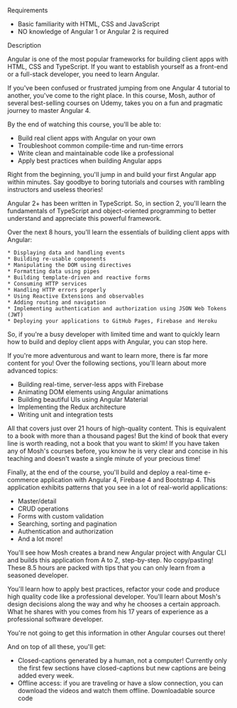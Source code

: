 
Requirements

   * Basic familiarity with HTML, CSS and JavaScript
   * NO knowledge of Angular 1 or Angular 2 is required

Description


Angular is one of the most popular frameworks for building client apps with HTML, CSS and TypeScript. If you want to establish yourself as a front-end or a full-stack developer, you need to learn Angular.


If you've been confused or frustrated jumping from one Angular 4 tutorial to another, you've come to the right place. In this course, Mosh, author of several best-selling courses on Udemy, takes you on a fun and pragmatic journey to master Angular 4. 


By the end of watching this course, you'll be able to: 

   * Build real client apps with Angular on your own 
   * Troubleshoot common compile-time and run-time errors
   * Write clean and maintainable code like a professional
   * Apply best practices when building Angular apps 



Right from the beginning, you'll jump in and build your first Angular app within minutes. Say goodbye to boring tutorials and courses with rambling instructors and useless theories! 


Angular 2+ has been written in TypeScript. So, in section 2, you'll learn the fundamentals of TypeScript and object-oriented programming to better understand and appreciate this powerful framework. 


Over the next 8 hours, you'll learn the essentials of building client apps with Angular: 

    * Displaying data and handling events
    * Building re-usable components
    * Manipulating the DOM using directives 
    * Formatting data using pipes
    * Building template-driven and reactive forms 
    * Consuming HTTP services 
    * Handling HTTP errors properly 
    * Using Reactive Extensions and observables 
    * Adding routing and navigation
    * Implementing authentication and authorization using JSON Web Tokens (JWT) 
    * Deploying your applications to GitHub Pages, Firebase and Heroku


So, if you're a busy developer with limited time and want to quickly learn how to build and deploy client apps with Angular, you can stop here. 


If you're more adventurous and want to learn more, there is far more content for you! Over the following sections, you'll learn about more advanced topics: 

   * Building real-time, server-less apps with Firebase 
   * Animating DOM elements using Angular animations
   * Building beautiful UIs using Angular Material
   * Implementing the Redux architecture 
   * Writing unit and integration tests 


All that covers just over 21 hours of high-quality content. This is equivalent to a book with more than a thousand pages! But the kind of book that every line is worth reading, not a book that you want to skim! If you have taken any of Mosh's courses before, you know he is very clear and concise in his teaching and doesn't waste a single minute of your precious time!


Finally, at the end of the course, you'll build and deploy a real-time e-commerce application with Angular 4, Firebase 4 and Bootstrap 4. This application exhibits patterns that you see in a lot of real-world applications:

   * Master/detail
   * CRUD operations
   * Forms with custom validation
   * Searching, sorting and pagination
   * Authentication and authorization 
   * And a lot more! 


You'll see how Mosh creates a brand new Angular project with Angular CLI and builds this application from A to Z, step-by-step. No copy/pasting! These 8.5 hours are packed with tips that you can only learn from a seasoned developer. 


You'll learn how to apply best practices, refactor your code and produce high quality code like a professional developer. You'll learn about Mosh's design decisions along the way and why he chooses a certain approach. What he shares with you comes from his 17 years of experience as a professional software developer. 


You're not going to get this information in other Angular courses out there! 



And on top of all these, you'll get: 

   * Closed-captions generated by a human, not a computer! Currently only the first few sections have closed-captions but new captions are being added every week. 
   * Offline access: if you are traveling or have a slow connection, you can download the videos and watch them offline.
    Downloadable source code



